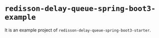 # `redisson-delay-queue-spring-boot3-example`

It is an example project of `redisson-delay-queue-spring-boot3-starter`.
